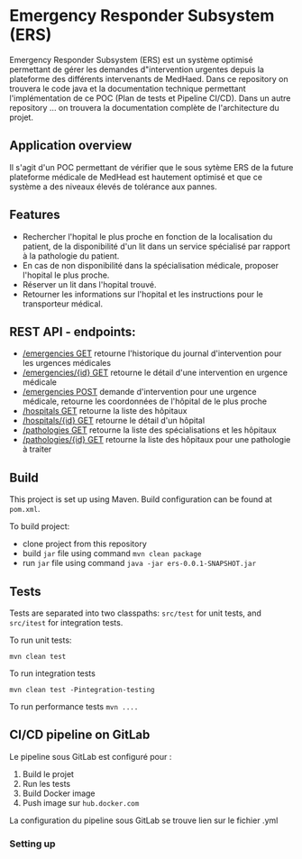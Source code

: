 # Emergency Responder Subsystem (ERS)

Emergency Responder Subsystem (ERS) est un système optimisé permettant de gérer les demandes d"intervention urgentes depuis la plateforme des différents intervenants de MedHaed. 
Dans ce repository on trouvera le code java et la documentation technique permettant l'implémentation de ce POC (Plan de tests et Pipeline CI/CD). Dans un autre repository ... on trouvera la documentation complète de l'architecture du projet.

## Application overview

Il s'agit d'un POC permettant de vérifier que le sous sytème ERS de la future plateforme médicale de MedHead est hautement optimisé et que ce système a des niveaux élevés de tolérance aux pannes. 

## Features

- Rechercher l'hopital le plus proche en fonction de la localisation du patient, de la disponibilité d'un lit dans un service spécialisé par rapport à la pathologie du patient.
- En cas de non disponibilité dans la spécialisation médicale, proposer l'hopital le plus proche.
- Réserver un lit dans l'hopital trouvé.
- Retourner les informations sur l'hopital et les instructions pour le transporteur médical.


## REST API - endpoints:

+ [/emergencies GET](#list-emergencies-requests) retourne l'historique du journal d'intervention pour les urgences médicales
+ [/emergencies/{id} GET](#find-one-emergency-request) retourne le détail d'une intervention en urgence médicale
+ [/emergencies POST](#create-emergency-request) demande d'intervention pour une urgence médicale, retourne les coordonnées de l'hôpital de le plus proche
+ [/hospitals GET](#list-hospitals) retourne la liste des hôpitaux
+ [/hospitals/{id} GET](#find-one-hospital) retourne le détail d'un hôpital
+ [/pathologies GET](#list-hospitals-for-all-specialisations) retourne la liste des spécialisations et les hôpitaux
+ [/pathologies/{id} GET](#list-hospitals-for-a-specialisation) retourne la liste des hôpitaux pour une pathologie à traiter


## Build

This project is set up using Maven. Build configuration can be found at `pom.xml`.

To build project:
- clone project from this repository
- build `jar` file using command `mvn clean package`
- run `jar` file using command `java -jar ers-0.0.1-SNAPSHOT.jar`

## Tests

Tests are separated into two classpaths: `src/test` for unit tests, and `src/itest` for integration tests. 

To run unit tests:

  `mvn clean test`
  
To run integration tests

   `mvn clean test -Pintegration-testing`
   
To run performance tests 
    `mvn ....`

## CI/CD pipeline on GitLab

Le pipeline sous GitLab est configuré pour :

  1. Build le projet
  2. Run les tests
  3. Build Docker image
  4. Push image sur `hub.docker.com`

La configuration du pipeline sous GitLab se trouve 
lien sur le fichier .yml

### Setting up
